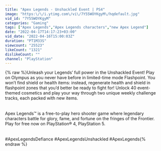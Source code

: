```yaml
---
title: "Apex Legends - Unshackled Event | PS4"
image: "https:\/\/i.ytimg.com\/vi\/7Y55WOYKgyM\/hqdefault.jpg"
vid_id: "7Y55WOYKgyM"
categories: "Gaming"
tags: ["Apex Legends","Apex Legends characters","new Apex Legend"]
date: "2022-04-17T14:17:23+03:00"
vid_date: "2022-04-16T15:00:03Z"
duration: "PT1M33S"
viewcount: "25523"
likeCount: "1321"
dislikeCount: ""
channel: "PlayStation"
---
```

{% raw %}Unleash your Legends’ full power in the Unshackled Event! Play on Olympus as you never have before in limited-time mode Flashpoint. You won’t find shield or health items: instead, regenerate health and shield in flashpoint zones that you’d better be ready to fight for! Unlock 40 event-themed cosmetics and play your way through two unique weekly challenge tracks, each packed with new items. <br /><br /><br />Apex Legends™ is a free-to-play hero shooter game where legendary characters battle for glory, fame, and fortune on the fringes of the Frontier. Play for free now on PlayStation® 4, PlayStation 5.<br /><br /> <br />#ApexLegendsDefiance #ApexLegendsUnshackled #ApexLegends{% endraw %}
